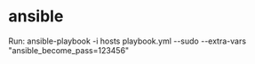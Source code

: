 # ansible
Run:
ansible-playbook -i hosts playbook.yml --sudo --extra-vars "ansible_become_pass=123456"
